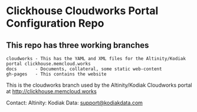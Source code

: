 # Clickhouse Cloudworks Portal Configuration Repo

## This repo has three working branches

    cloudworks - This has the YAML and XML files for the Altinity/Kodiak portal clickhouse.memcloud.works
    docs       - Documents, collateral, some static web-content
    gh-pages   - This contains the website 

This is the cloudworks branch used by the Altinity/Kodiak Cloudworks portal at http://clickhouse.memcloud.works

Contact:
	Altinity: 
	Kodiak Data:	support@kodiakdata.com
	

